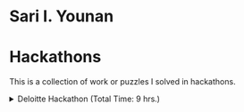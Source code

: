 # Sari I. Younan
# Hackathons
This is a collection of work or puzzles I solved in hackathons.
<details><summary>Deloitte Hackathon (Total Time: 9 hrs.)</summary><blockquote>

<details><summary>Solve Times</summary><blockquote>

- [CANBus log](/CAN.log) + [Dashboard Recoding](/Dashboard.mkv):<br />~90 mins.
- [chall.py](/chall.py) + [chall_edited.py](/chall_edited.py) + [example.py](/example.py):<br />~6 hrs.
- [Comp.py](/Comp.py) + [Dashboard.mkv](/Dashboard.mkv):<br />~90 mins.
- [Mayday.wav](/Mayday.wav):<br />~5 mins
- [out.txt](/out.txt):<br />~5 mins
</blockquote></details>

### [CAN.log](/CAN.log)
CANBus log from a "Tesla" used alongside a [Dashboard Recoding](/Dashboard.mkv). Prompt was to watch the dashboard 
recording and use that to find the CANBus log code for door opened and door closed events based on the video.
### [chall.py](/chall.py)
A challenge source code that rquired a guess before generating the flag and only confirmed if the guess was correct or 
not.
### [chall_edited.py](/chall_edited.py)
Personal edit of [chall.py](/chall.py) where after learning what the imported library does and how it works, rewrote the 
code to become a writer instead of a guesser.
### [Comp.py](/Comp.py)
Imported the [CANBus log](/CAN.log) and listed the codes in ascending order of occurrence frequency.
### [Dashboard.mkv](/Dashboard.mkv)
A video recording of a "Tesla" dashboard to be used alongside [CANBus log](/CAN.log) to gain information about the codes
corresponding to the events of interest.
### [example.py](/example.py)
An example of how the library in [chall.py](/chall.py) worked.
### [Mayday.wav](/Mayday.wav)
An audio file containing "morse code from a sinking Italian ship." The morse code decoded into a shift cypher (Key: 6)
### [out.txt](/out.txt)
A text file with a hidden flag. It was simply the first letter of each word.
</blockquote></details>